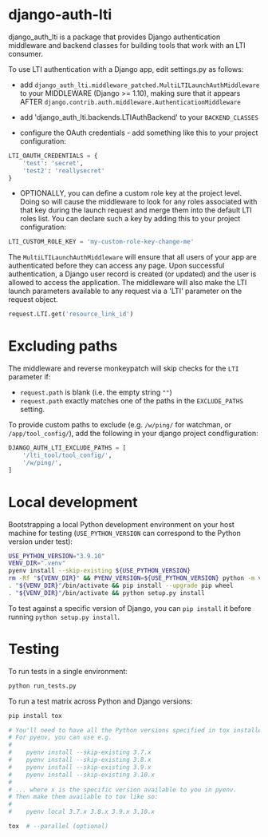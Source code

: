 
# django-auth-lti

django_auth_lti is a package that provides Django authentication middleware and backend classes for building tools that work with an LTI consumer.

To use LTI authentication with a Django app, edit settings.py as follows:

* add `django_auth_lti.middleware_patched.MultiLTILaunchAuthMiddleware` to your MIDDLEWARE (Django >= 1.10), making sure that it appears AFTER `django.contrib.auth.middleware.AuthenticationMiddleware`

* add 'django_auth_lti.backends.LTIAuthBackend' to your `BACKEND_CLASSES`

* configure the OAuth credentials - add something like this to your project configuration:
```python
LTI_OAUTH_CREDENTIALS = {
    'test': 'secret',
    'test2': 'reallysecret'
}
```

* OPTIONALLY, you can define a custom role key at the project level. Doing so will cause the middleware to look for any roles associated with that key during the launch request and merge them into the default LTI roles list.  You can declare such a key by adding this to your project configuration:
```python
LTI_CUSTOM_ROLE_KEY = 'my-custom-role-key-change-me'
```

The `MultiLTILaunchAuthMiddleware` will ensure that all users of your app are authenticated before they can access any page.  Upon successful authentication, a Django user record is created (or updated) and the user is allowed to access the application.  The middleware will also make the LTI launch parameters available to any request via a 'LTI' parameter on the request object.
```python
request.LTI.get('resource_link_id')
```

# Excluding paths

The middleware and reverse monkeypatch will skip checks for the `LTI` parameter if:

* `request.path` is blank (i.e. the empty string `""`)
* `request.path` exactly matches one of the paths in the `EXCLUDE_PATHS` setting.

To provide custom paths to exclude (e.g. `/w/ping/` for watchman, or `/app/tool_config/`), add the following in your django project condfiguration:

```python
DJANGO_AUTH_LTI_EXCLUDE_PATHS = [
    '/lti_tool/tool_config/',
    '/w/ping/',
]
```

# Local development

Bootstrapping a local Python development environment on your host machine for testing (`USE_PYTHON_VERSION` can correspond to the Python version under test):

```sh
USE_PYTHON_VERSION="3.9.10"
VENV_DIR=".venv"
pyenv install --skip-existing ${USE_PYTHON_VERSION}
rm -Rf "${VENV_DIR}" && PYENV_VERSION=${USE_PYTHON_VERSION} python -m venv "${VENV_DIR}"
. "${VENV_DIR}"/bin/activate && pip install --upgrade pip wheel
. "${VENV_DIR}"/bin/activate && python setup.py install
```

To test against a specific version of Django, you can `pip install` it before running `python setup.py install`.

# Testing

To run tests in a single environment:

```sh
python run_tests.py
```

To run a test matrix across Python and Django versions:

```sh
pip install tox

# You'll need to have all the Python versions specified in tox installed.
# For pyenv, you can use e.g.
#
#    pyenv install --skip-existing 3.7.x
#    pyenv install --skip-existing 3.8.x
#    pyenv install --skip-existing 3.9.x
#    pyenv install --skip-existing 3.10.x
#
# ... where x is the specific version available to you in pyenv.
# Then make them available to tox like so:
#
#    pyenv local 3.7.x 3.8.x 3.9.x 3.10.x

tox  # --parallel (optional)
```
